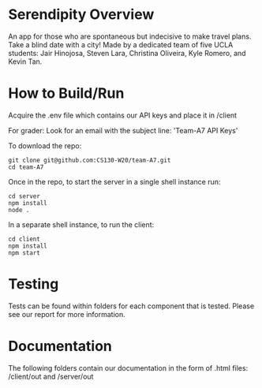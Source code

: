 # Serendipity Overview
An app for those who are spontaneous but indecisive to make travel plans. Take a blind date with a city!
Made by a dedicated team of five UCLA students: Jair Hinojosa, Steven Lara, Christina Oliveira, Kyle Romero, and Kevin Tan.

# How to Build/Run

Acquire the .env file which contains our API keys and place it in /client

For grader: Look for an email with the subject line: 'Team-A7 API Keys'

To download the repo:

```
git clone git@github.com:CS130-W20/team-A7.git
cd team-A7
```

Once in the repo, to start the server in a single shell instance run:

```
cd server
npm install
node .
```

In a separate shell instance, to run the client:

```
cd client
npm install
npm start
```

# Testing

Tests can be found within folders for each component that is tested. Please see our report for more information.

# Documentation

The following folders contain our documentation in the form of .html files: /client/out and /server/out

